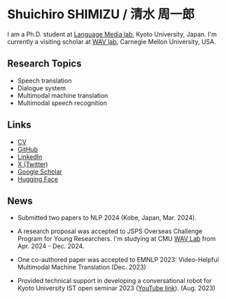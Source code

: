 # Shuichiro SHIMIZU / 清水 周一郎

I am a Ph.D. student at [Language Media lab](http://nlp.ist.i.kyoto-u.ac.jp/), Kyoto University, Japan.
I'm currently a visiting scholar at [WAV lab](https://www.wavlab.org/), Carnegie Mellon University, USA.

## Research Topics
- Speech translation
- Dialogue system
- Multimodal machine translation
- Multimodal speech recognition

## Links

- [CV](./assets/CV_Shimizu_20240404.pdf)
- [GitHub](https://github.com/cromz22)
- [LinkedIn](https://www.linkedin.com/in/shuichiro-shimizu-68666b232/)
- [X (Twitter)](https://twitter.com/cromz22)
- [Google Scholar](https://scholar.google.com/citations?user=_YhqXyUAAAAJ)
- [Hugging Face](https://huggingface.co/cromz22)

## News

- Submitted two papers to NLP 2024 (Kobe, Japan, Mar. 2024).

- A research proposal was accepted to JSPS Overseas Challenge Program for Young Researchers. I'm studying at CMU [WAV Lab](https://www.wavlab.org/) from Apr. 2024 - Dec. 2024.

- One co-authored paper was accepted to EMNLP 2023: Video-Helpful Multimodal Machine Translation (Dec. 2023)

- Provided technical support in developing a conversational robot for Kyoto University IST open seminar 2023 ([YouTube link](https://youtu.be/Sdd0D_6JlQA)). (Aug. 2023)
